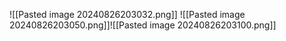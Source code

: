 ![[Pasted image 20240826203032.png]]
![[Pasted image 20240826203050.png]]![[Pasted image 20240826203100.png]]